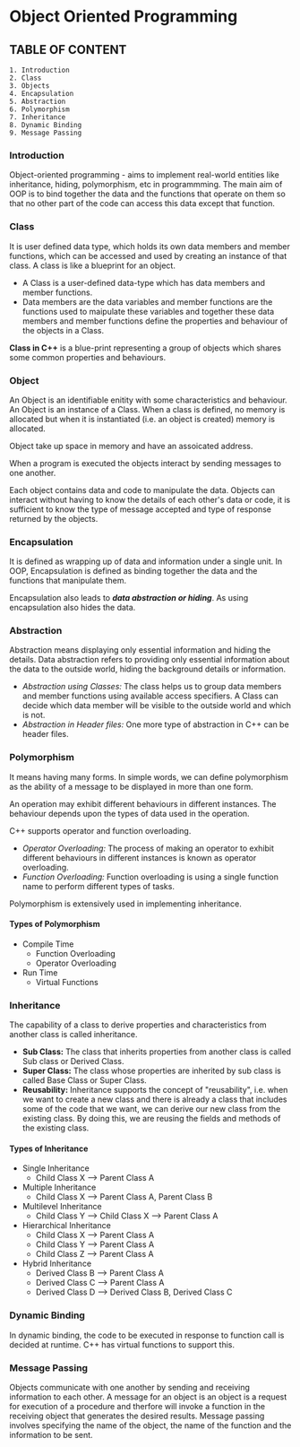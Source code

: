 # Object Oriented Programming
## **TABLE OF CONTENT**
    1. Introduction
    2. Class
    3. Objects
    4. Encapsulation
    5. Abstraction
    6. Polymorphism
    7. Inheritance
    8. Dynamic Binding
    9. Message Passing

### Introduction
Object-oriented programming - aims to implement real-world entities like inheritance,
hiding, polymorphism, etc in programmming.
The main aim of OOP is to bind together the data and the functions that operate on them
so that no other part of the code can access this data except that function.

### Class
It is user defined data type, which holds its own data members and member functions, which
can be accessed and used by creating an instance of that class.
A class is like a blueprint for an object.

* A Class is a user-defined data-type which has data members and member functions.
* Data members are the data variables and member functions are the functions used to maipulate 
these variables and together these data members and member functions define the properties 
and behaviour of the objects in a Class.

**Class in C++** is a blue-print representing a group of objects which shares some common 
properties and behaviours.

### Object
An Object is an identifiable enitity with some characteristics and behaviour. An Object is 
an instance of a Class. When a class is defined, no memory is allocated but when it is 
instantiated (i.e. an object is created) memory is allocated.

Object take up space in memory and have an assoicated address.

When a program is executed the objects interact by sending messages to one another.

Each object contains data and code to manipulate the data. Objects can interact without 
having to know the details of each other's data or code, it is sufficient to know the type of 
message accepted and type of response returned by the objects.

### Encapsulation
It is defined as wrapping up of data and information under a single unit. In OOP, Encapsulation 
is defined as binding together the data and the functions that manipulate them.

Encapsulation also leads to **_data abstraction or hiding_**. As using encapsulation also hides 
the data.

### Abstraction
Abstraction means displaying only essential information and hiding the details.
Data abstraction refers to providing only essential information about the data to the outside 
world, hiding the background details or information.

* _Abstraction using Classes:_ The class helps us to group data members and member functions 
using available access specifiers. A Class can decide which data member will be visible to the 
outside world and which is not.
* _Abstraction in Header files:_ One more type of abstraction in C++ can be header files.

### Polymorphism
It means having many forms. In simple words, we can define polymorphism as the ability of a 
message to be displayed in more than one form.

An operation may exhibit different behaviours in different instances. The behaviour depends 
upon the types of data used in the operation.

C++ supports operator and function overloading.
* _Operator Overloading:_ The process of making an operator to exhibit different behaviours 
in different instances is known as operator overloading.
* _Function Overloading:_ Function overloading is using a single function name to perform 
different types of tasks.

Polymorphism is extensively used in implementing inheritance.

#### Types of Polymorphism
* Compile Time
    * Function Overloading
    * Operator Overloading
* Run Time
    * Virtual Functions

### Inheritance
The capability of a class to derive properties and characteristics from another class is 
called inheritance.

* **Sub Class:** The class that inherits properties from another class is called 
Sub class or Derived Class.
* **Super Class:** The class whose properties are inherited by sub class is called 
Base Class or Super Class.
* **Reusability:** Inheritance supports the concept of "reusability", i.e. when we want 
to create a new class and there is already a class that includes some of the code that we want,
we can derive our new class from the existing class. By doing this, we are reusing the fields 
and methods of the existing class.

#### Types of Inheritance
* Single Inheritance
    - Child Class X --> Parent Class A
* Multiple Inheritance
    - Child Class X --> Parent Class A, Parent Class B
* Multilevel Inheritance
    - Child Class Y --> Child Class X --> Parent Class A
* Hierarchical Inheritance
    - Child Class X --> Parent Class A
    - Child Class Y --> Parent Class A
    - Child Class Z --> Parent Class A
* Hybrid Inheritance
    - Derived Class B --> Parent Class A
    - Derived Class C --> Parent Class A
    - Derived Class D --> Derived Class B, Derived Class C

### Dynamic Binding
In dynamic binding, the code to be executed in response to function call is decided at runtime.
C++ has virtual functions to support this.

### Message Passing
Objects communicate with one another by sending and receiving information to each other. 
A message for an object is an object is a request for execution of a procedure and therfore 
will invoke a function in the receiving object that generates the desired results. 
Message passing involves specifying the name of the object, the name of the function and 
the information to be sent.



